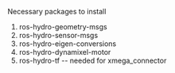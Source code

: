 Necessary packages to install

1. ros-hydro-geometry-msgs
2. ros-hydro-sensor-msgs
3. ros-hydro-eigen-conversions
4. ros-hydro-dynamixel-motor
5. ros-hydro-tf -- needed for xmega_connector

